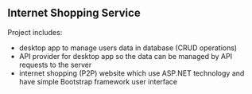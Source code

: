 ## Internet Shopping Service

Project includes:
- desktop app to manage users data in database (CRUD operations)
- API provider for desktop app so the data can be managed by API requests to the server
- internet shopping (P2P) website which use ASP.NET technology and have simple Bootstrap framework user interface  
